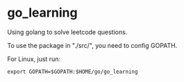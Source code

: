 # go_learning

Using golang to solve leetcode questions.

To use the package in "./src/", you need to config GOPATH.

For Linux, just run:
```
export GOPATH=$GOPATH:$HOME/go/go_learning
```
